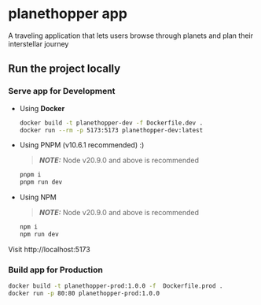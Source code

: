 # planethopper app

A traveling application that lets users browse through planets and plan their interstellar journey

## Run the project locally

### Serve app for Development

- Using **Docker**

  ```bash
  docker build -t planethopper-dev -f Dockerfile.dev .
  docker run --rm -p 5173:5173 planethopper-dev:latest
  ```

- Using PNPM (v10.6.1 recommended) :)

  > **_NOTE:_** Node v20.9.0 and above is recommended

  ```bash
  pnpm i
  pnpm run dev
  ```

- Using NPM

  > **_NOTE:_** Node v20.9.0 and above is recommended

  ```bash
  npm i
  npm run dev
  ```

Visit http://localhost:5173

### Build app for Production

```bash
docker build -t planethopper-prod:1.0.0 -f  Dockerfile.prod .
docker run -p 80:80 planethopper-prod:1.0.0
```
